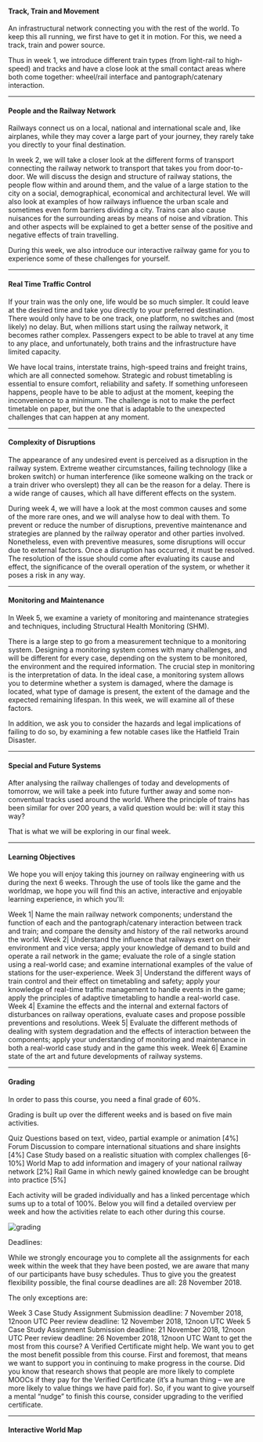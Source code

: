 #### Track, Train and Movement

An infrastructural network connecting you with the rest of the world. To keep this all running, we first have to get it in motion. For this, we need a track, train and power source.

Thus in week 1, we introduce different train types (from light-rail to high-speed) and tracks and have a close look at the small contact areas where both come together: wheel/rail interface and pantograph/catenary interaction. 

---

#### People and the Railway Network

Railways connect us on a local, national and international scale and, like airplanes, while they may cover a large part of your journey, they rarely take you directly to your final destination.

In week 2, we will take a closer look at the different forms of transport connecting the railway network to transport that takes you from door-to-door. We will discuss the design and structure of railway stations, the people flow within and around them, and the value of a large station to the city on a social, demographical, economical and architectural level.  We will also look at examples of how railways influence the urban scale and sometimes even form barriers dividing a city. Trains can also cause nuisances for the surrounding areas by means of noise and vibration. This and other aspects will be explained to get a better sense of the positive and negative effects of train travelling. 

During this week, we also introduce our interactive railway game for you to experience some of these challenges for yourself. 

---

#### Real Time Traffic Control

If your train was the only one, life would be so much simpler. It could leave at the desired time and take you directly to your preferred destination. There would only have to be one track, one platform, no switches and (most likely) no delay. But, when millions start using the railway network, it becomes rather complex. Passengers expect to be able to travel at any time to any place, and unfortunately, both trains and the infrastructure have limited capacity.

We have local trains, interstate trains, high-speed trains and freight trains, which are all connected somehow. Strategic and robust timetabling is essential to ensure comfort, reliability and safety. If something unforeseen happens, people have to be able to adjust at the moment, keeping the inconvenience to a minimum. The challenge is not to make the perfect timetable on paper, but the one that is adaptable to the unexpected challenges that can happen at any moment.

---

#### Complexity of Disruptions

The appearance of any undesired event is perceived as a disruption in the railway system. Extreme weather circumstances, failing technology (like a broken switch) or human interference (like someone walking on the track or a train driver who overslept) they all can be the reason for a delay. There is a wide range of causes, which all have different effects on the system.

During week 4, we will have a look at the most common causes and some of the more rare ones, and we will analyse how to deal with them. To prevent or reduce the number of disruptions, preventive maintenance and strategies are planned by the railway operator and other parties involved. Nonetheless, even with preventive measures, some disruptions will occur due to external factors. Once a disruption has occurred, it must be resolved. The resolution of the issue should come after evaluating its cause and effect, the significance of the overall operation of the system, or whether it poses a risk in any way.

---

#### Monitoring and Maintenance

In Week 5, we examine a variety of monitoring and maintenance strategies and techniques, including Structural Health Monitoring (SHM).

There is a large step to go from a measurement technique to a monitoring system. Designing a monitoring system comes with many challenges, and will be different for every case, depending on the system to be monitored, the environment and the required information. The crucial step in monitoring is the interpretation of data. In the ideal case, a monitoring system allows you to determine whether a system is damaged, where the damage is located, what type of damage is present, the extent of the damage and the expected remaining lifespan. In this week, we will examine all of these factors.

In addition, we ask you to consider the hazards and legal implications of failing to do so, by examining a few notable cases like the Hatfield Train Disaster.

---

#### Special and Future Systems

After analysing the railway challenges of today and developments of tomorrow, we will take a peek into future further away and some non-conventual tracks used around the world. Where the principle of trains has been similar for over 200 years, a valid question would be: will it stay this way?

That is what we will be exploring in our final week.

---

#### Learning Objectives

We hope you will enjoy taking this journey on railway engineering with us during the next 6 weeks. Through the use of tools like the game and the worldmap, we hope you will find this an active, interactive and enjoyable learning experience, in which you'll:

Week 1| Name the main railway network components; understand the function of each and the pantograph/catenary interaction between track and train; and compare the density and history of the rail networks around the world.
Week 2| Understand the influence that railways exert on their environment and vice versa; apply your knowledge of demand to build and operate a rail network in the game; evaluate the role of a single station using a real-world case; and examine international examples of the value of stations for the user-experience.
Week 3| Understand the different ways of train control and their effect on timetabling and safety; apply your knowledge of real-time traffic management to handle events in the game; apply the principles of adaptive timetabling to handle a real-world case.
Week 4| Examine the effects and the internal and external factors of disturbances on railway operations, evaluate cases and propose possible preventions and resolutions.
Week 5| Evaluate the different methods of dealing with system degradation and the effects of interaction between the components; apply your understanding of monitoring and maintenance in both a real-world case study and in the game this week.
Week 6| Examine state of the art and future developments of railway systems.

---

#### Grading

In order to pass this course, you need a final grade of 60%.

Grading is built up over the different weeks and is based on five main activities.

Quiz Questions based on text, video, partial example or animation [4%]
Forum Discussion to compare international situations and share insights [4%]
Case Study based on a realistic situation with complex challenges [6-10%]
World Map to add information and imagery of your national railway network [2%]
Rail Game in which newly gained knowledge can be brought into practice [5%]

Each activity will be graded individually and has a linked percentage which sums up to a total of 100%.
Below you will find a detailed overview per week and how the activities relate to each other during this course.

![grading](https://prod-edxapp.edx-cdn.org/assets/courseware/v1/aa26987b5abe01fa9460a0bafc6da382/asset-v1:DelftX+RAIL101x+3T2018+type@asset+block/grading_railmooc_final.png)

Deadlines:

While we strongly encourage you to complete all the assignments for each week within the week that they have been posted, we are aware that many of our participants have busy schedules. Thus to give you the greatest flexibility possible, the final course deadlines are all: 28 November 2018. 

The only exceptions are:

Week 3 Case Study Assignment
Submission deadline: 7 November 2018, 12noon UTC
Peer review deadline: 12 November 2018, 12noon UTC
Week 5 Case Study Assignment
Submission deadline: 21 November 2018, 12noon UTC
Peer review deadline: 26 November 2018, 12noon UTC
Want to get the most from this course?  A Verified Certificate might help.
We want you to get the most benefit possible from this course.  First and foremost, that means we want to support you in continuing to make progress in the course.  Did you know that research shows that people are more likely to complete MOOCs if they pay for the Verified Certificate (it’s a human thing – we are more likely to value things we have paid for).  So, if you want to give yourself a mental “nudge” to finish this course, consider upgrading to the verified certificate.

---

#### Interactive World Map

